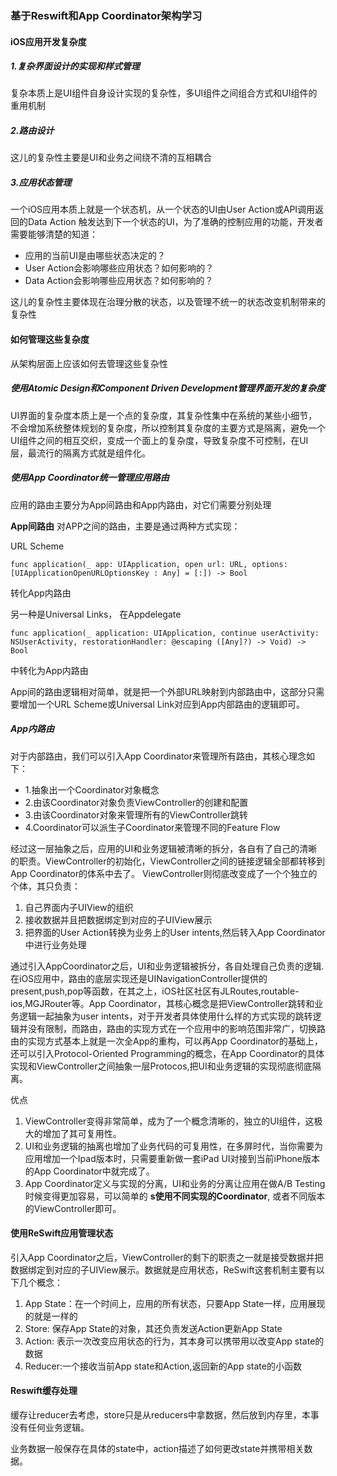 ### 基于Reswift和App Coordinator架构学习

#### iOS应用开发复杂度

##### 1.复杂界面设计的实现和样式管理
复杂本质上是UI组件自身设计实现的复杂性，多UI组件之间组合方式和UI组件的重用机制

##### 2.路由设计
这儿的复杂性主要是UI和业务之间绕不清的互相耦合

##### 3.应用状态管理
一个iOS应用本质上就是一个状态机，从一个状态的UI由User Action或API调用返回的Data Action 触发达到下一个状态的UI，为了准确的控制应用的功能，开发者需要能够清楚的知道：

* 应用的当前UI是由哪些状态决定的？
* User Action会影响哪些应用状态？如何影响的？
* Data Action会影响哪些应用状态？如何影响的？

这儿的复杂性主要体现在治理分散的状态，以及管理不统一的状态改变机制带来的复杂性

#### 如何管理这些复杂度
从架构层面上应该如何去管理这些复杂性

##### 使用Atomic Design和Component Driven Development管理界面开发的复杂度

UI界面的复杂度本质上是一个点的复杂度，其复杂性集中在系统的某些小细节，不会增加系统整体规划的复杂度，所以控制其复杂度的主要方式是隔离，避免一个UI组件之间的相互交织，变成一个面上的复杂度，导致复杂度不可控制，在UI层，最流行的隔离方式就是组件化。

##### 使用App Coordinator统一管理应用路由

应用的路由主要分为App间路由和App内路由，对它们需要分别处理

**App间路由**
对APP之间的路由，主要是通过两种方式实现：

URL Scheme 

```
func application(_ app: UIApplication, open url: URL, options: [UIApplicationOpenURLOptionsKey : Any] = [:]) -> Bool

```
转化App内路由

另一种是Universal Links，
在Appdelegate

```
func application(_ application: UIApplication, continue userActivity: NSUserActivity, restorationHandler: @escaping ([Any]?) -> Void) -> Bool

```
中转化为App内路由

App间的路由逻辑相对简单，就是把一个外部URL映射到内部路由中，这部分只需要增加一个URL Scheme或Universal Link对应到App内部路由的逻辑即可。

##### App内路由
对于内部路由，我们可以引入App Coordinator来管理所有路由，其核心理念如下：

* 1.抽象出一个Coordinator对象概念
* 2.由该Coordinator对象负责ViewController的创建和配置
* 3.由该Coordinator对象来管理所有的ViewController跳转
* 4.Coordinator可以派生子Coordinator来管理不同的Feature Flow

经过这一层抽象之后，应用的UI和业务逻辑被清晰的拆分，各自有了自己的清晰的职责。ViewController的初始化，ViewController之间的链接逻辑全部都转移到App Coordinator的体系中去了。
ViewController则彻底改变成了一个个独立的个体，其只负责：

1. 自己界面内子UIView的组织
2. 接收数据并且把数据绑定到对应的子UIView展示
3. 把界面的User Action转换为业务上的User intents,然后转入App Coordinator中进行业务处理

通过引入AppCoordinator之后，UI和业务逻辑被拆分，各自处理自己负责的逻辑.在iOS应用中，路由的底层实现还是UINavigationController提供的present,push,pop等函数，在其之上，iOS社区社区有JLRoutes,routable-ios,MGJRouter等。App Coordinator，其核心概念是把ViewController跳转和业务逻辑一起抽象为user intents，对于开发者具体使用什么样的方式实现的跳转逻辑并没有限制，而路由，路由的实现方式在一个应用中的影响范围非常广，切换路由的实现方式基本上就是一次全App的重构，可以再App Coordinator的基础上，还可以引入Protocol-Oriented Programming的概念，在App Coordinator的具体实现和ViewController之间抽象一层Protocos,把UI和业务逻辑的实现彻底彻底隔离。

优点

1. ViewController变得非常简单，成为了一个概念清晰的，独立的UI组件，这极大的增加了其可复用性。
2. UI和业务逻辑的抽离也增加了业务代码的可复用性，在多屏时代，当你需要为应用增加一个Ipad版本时，只需要重新做一套iPad UI对接到当前iPhone版本的App Coordinator中就完成了。
3. App Coordinator定义与实现的分离，UI和业务的分离让应用在做A/B Testing时候变得更加容易，可以简单的 **s使用不同实现的Coordinator**, 或者不同版本的ViewController即可。

#### 使用ReSwift应用管理状态
引入App Coordinator之后，ViewController的剩下的职责之一就是接受数据并把数据绑定到对应的子UIView展示。数据就是应用状态，ReSwift这套机制主要有以下几个概念：

1. App State：在一个时间上，应用的所有状态，只要App State一样，应用展现的就是一样的
2. Store: 保存App State的对象，其还负责发送Action更新App State
3. Action: 表示一次改变应用状态的行为，其本身可以携带用以改变App state的数据
4. Reducer:一个接收当前App state和Action,返回新的App state的小函数


#### Reswift缓存处理
缓存让reducer去考虑，store只是从reducers中拿数据，然后放到内存里，本事没有任何业务逻辑。

业务数据一般保存在具体的state中，action描述了如何更改state并携带相关数据。






